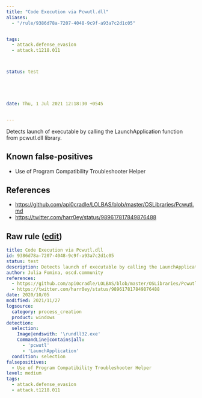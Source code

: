 ```yaml
---
title: "Code Execution via Pcwutl.dll"
aliases:
  - "/rule/9386d78a-7207-4048-9c9f-a93a7c2d1c05"


tags:
  - attack.defense_evasion
  - attack.t1218.011



status: test





date: Thu, 1 Jul 2021 12:18:30 +0545


---
```


Detects launch of executable by calling the LaunchApplication function from pcwutl.dll library.

<!--more-->


## Known false-positives

* Use of Program Compatibility Troubleshooter Helper



## References

* https://github.com/api0cradle/LOLBAS/blob/master/OSLibraries/Pcwutl.md
* https://twitter.com/harr0ey/status/989617817849876488


## Raw rule ([edit](https://github.com/SigmaHQ/sigma/edit/master/rules/windows/process_creation/proc_creation_win_susp_pcwutl.yml))
```yaml
title: Code Execution via Pcwutl.dll
id: 9386d78a-7207-4048-9c9f-a93a7c2d1c05
status: test
description: Detects launch of executable by calling the LaunchApplication function from pcwutl.dll library.
author: Julia Fomina, oscd.community
references:
  - https://github.com/api0cradle/LOLBAS/blob/master/OSLibraries/Pcwutl.md
  - https://twitter.com/harr0ey/status/989617817849876488
date: 2020/10/05
modified: 2021/11/27
logsource:
  category: process_creation
  product: windows
detection:
  selection:
    Image|endswith: '\rundll32.exe'
    CommandLine|contains|all:
      - 'pcwutl'
      - 'LaunchApplication'
  condition: selection
falsepositives:
  - Use of Program Compatibility Troubleshooter Helper
level: medium
tags:
  - attack.defense_evasion
  - attack.t1218.011

```
